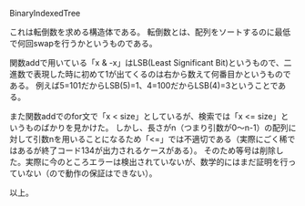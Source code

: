 BinaryIndexedTree

これは転倒数を求める構造体である。
転倒数とは、配列をソートするのに最低で何回swapを行うかというものである。

関数addで用いている「x & -x」はLSB(Least Significant Bit)というもので、二進数で表現した時に初めて1が出てくるのは右から数えて何番目かというものである。
例えば5=101だからLSB(5)=1、4=100だからLSB(4)=3ということである。

また関数addでのfor文で「x < size」としているが、検索では「x <= size」というものばかりを見かけた。
しかし、長さがn（つまり引数が0～n-1）の配列に対して引数nを用いることになるため「<=」では不適切である（実際にごく稀ではあるが終了コード134が出力されるケースがある）。
そのため等号は削除した。実際に今のところエラーは検出されていないが、数学的にはまだ証明を行っていない（ので動作の保証はできない）。

以上。
